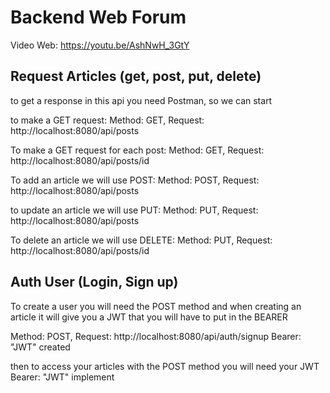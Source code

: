 # Backend Web Forum

Video Web:
https://youtu.be/AshNwH_3GtY

## Request Articles (get, post, put, delete)

to get a response in this api you need Postman, so we can start

to make a GET request:
Method: GET, Request: http://localhost:8080/api/posts

To make a GET request for each post:
Method: GET, Request: http://localhost:8080/api/posts/id

To add an article we will use POST:
Method: POST, Request: http://localhost:8080/api/posts

to update an article we will use PUT:
Method: PUT, Request: http://localhost:8080/api/posts

To delete an article we will use DELETE:
Method: PUT, Request: http://localhost:8080/api/posts/id

## Auth User (Login, Sign up)

To create a user you will need the POST method and when creating an article it will 
give you a JWT that you will have to put in the BEARER

Method: POST, Request: http://localhost:8080/api/auth/signup
    Bearer: "JWT" created

then to access your articles with the POST method you will need your JWT
    Bearer: "JWT" implement
